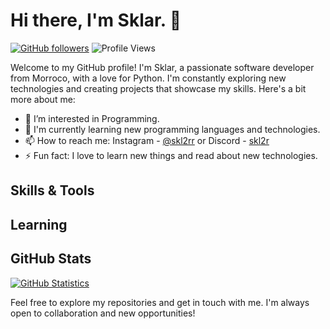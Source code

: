 # Hi there, I'm Sklar. 👋

[![GitHub followers](https://img.shields.io/github/followers/skl2rr?style=social)](https://github.com/skl2rr)
![Profile Views](https://visitor-badge.laobi.icu/badge?page_id=jwenjian.visitor-badge)

Welcome to my GitHub profile! I'm Sklar, a passionate software developer from Morroco, with a love for Python. I'm constantly exploring new technologies and creating projects that showcase my skills. Here's a bit more about me:

- 🔭 I’m interested in Programming.
- 🌱 I'm currently learning new programming languages and technologies.
- 📫 How to reach me: Instagram - [@skl2rr](https://instagram.com/skl2rr/) or Discord - [skl2r](https://discord.gg/users/1052211556735266856)
- ⚡ Fun fact: I love to learn new things and read about new technologies.

## Skills & Tools

## Learning


## GitHub Stats
[![GitHub Statistics](https://github-readme-stats.vercel.app/api?username=YourGitHubUsername&show_icons=true&theme=dark)](https://github.com/YourGitHubUsername)

Feel free to explore my repositories and get in touch with me. I'm always open to collaboration and new opportunities!
